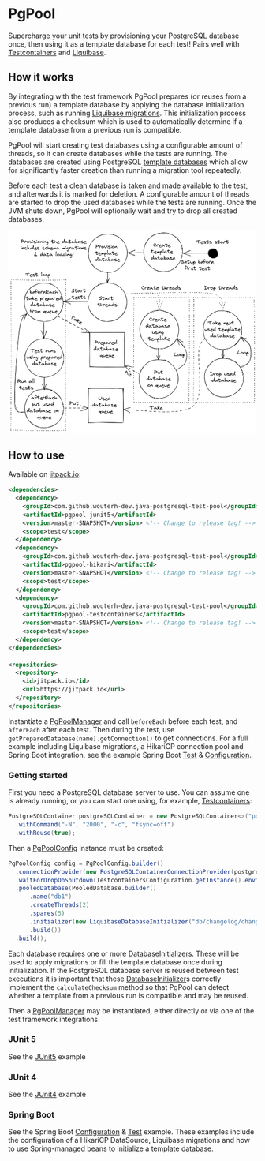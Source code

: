# PgPool

Supercharge your unit tests by provisioning your PostgreSQL database once, then using it as a
template database for each test! Pairs well with [Testcontainers] and [Liquibase].

## How it works

By integrating with the test framework PgPool prepares (or reuses from a previous run) a template database by applying the database initialization process, such as running [Liquibase migrations].
This initialization process also produces a checksum which is used to automatically determine if a
template database from a previous run is compatible.

PgPool will start creating test databases using a configurable amount of threads,
so it can create databases while the tests are running. The databases are created using PostgreSQL
[template databases] which allow for significantly faster creation than running a migration tool
repeatedly.

Before each test a clean database is taken and made available to the test, and afterwards it is
marked for deletion. A configurable amount of threads are started to drop the used databases while
the tests are running. Once the JVM shuts down, PgPool will optionally wait and try to drop all
created databases.

![](doc/pgpool-2022-08-24-1.excalidraw.png)

## How to use

Available on [jitpack.io](https://jitpack.io/#wouterh-dev/java-postgresql-test-pool):

```xml
<dependencies>
  <dependency>
    <groupId>com.github.wouterh-dev.java-postgresql-test-pool</groupId>
    <artifactId>pgpool-junit5</artifactId>
    <version>master-SNAPSHOT</version> <!-- Change to release tag! -->
    <scope>test</scope>
  </dependency>
  <dependency>
    <groupId>com.github.wouterh-dev.java-postgresql-test-pool</groupId>
    <artifactId>pgpool-hikari</artifactId>
    <version>master-SNAPSHOT</version> <!-- Change to release tag! -->
    <scope>test</scope>
  </dependency>
  <dependency>
    <groupId>com.github.wouterh-dev.java-postgresql-test-pool</groupId>
    <artifactId>pgpool-testcontainers</artifactId>
    <version>master-SNAPSHOT</version> <!-- Change to release tag! -->
    <scope>test</scope>
  </dependency>
</dependencies>

<repositories>
  <repository>
    <id>jitpack.io</id>
    <url>https://jitpack.io</url>
  </repository>
</repositories>
```

Instantiate a [PgPoolManager] and call `beforeEach` before each test, and `afterEach` after
each test.
Then during the test, use `getPreparedDatabase(name).getConnection()` to get connections. For a full
example including Liquibase migrations, a HikariCP connection pool and Spring Boot integration, see
the example Spring Boot [Test] & [Configuration].

### Getting started

First you need a PostgreSQL database server to use. You can assume one is already running, or you
can start one using, for example, [Testcontainers]:

```java
PostgreSQLContainer postgreSQLContainer = new PostgreSQLContainer<>("postgres:14")
  .withCommand("-N", "2000", "-c", "fsync=off")
  .withReuse(true);
```

Then a [PgPoolConfig] instance must be created:

```java
PgPoolConfig config = PgPoolConfig.builder()
  .connectionProvider(new PostgreSQLContainerConnectionProvider(postgreSQLContainer))
  .waitForDropOnShutdown(TestcontainersConfiguration.getInstance().environmentSupportsReuse())
  .pooledDatabase(PooledDatabase.builder()
      .name("db1")
      .createThreads(2)
      .spares(5)
      .initializer(new LiquibaseDatabaseInitializer("db/changelog/changelog.xml"))
      .build())
  .build();
```

Each database requires one or more [DatabaseInitializer]s. These will be used to apply migrations or
fill the template database once during initialization. If the PostgreSQL database server is reused
between test executions it is important that these [DatabaseInitializer]s correctly implement the
`calculateChecksum` method so that PgPool can detect whether a template from a previous run is
compatible and may be reused.

Then a [PgPoolManager] may be instantiated, either directly or via one of the test framework integrations.

### JUnit 5

See the [JUnit5] example

### JUnit 4

See the [JUnit4] example

### Spring Boot

See the Spring Boot [Configuration] & [Test] example. These examples include the configuration of a
HikariCP DataSource, Liquibase migrations and how to use Spring-managed beans to initialize a
template database.

[JUnit4]: pgpool-junit4-example/src/test/java/nl/wouterh/pgpool/junit4/example/SampleJUnit4Test.java

[JUnit5]: pgpool-junit5-example/src/test/java/nl/wouterh/pgpool/junit5/example/SampleJUnit5Test.java

[Test]: pgpool-spring-boot-example/src/test/java/nl/wouterh/pgpool/spring/example/SampleSpringTest.java

[Configuration]: pgpool-spring-boot-example/src/test/java/nl/wouterh/pgpool/spring/example/PgPoolConfiguration.java

[Liquibase migrations]: pgpool-liquibase/src/main/java/nl/wouterh/pgpool/liquibase/LiquibaseDatabaseInitializer.java

[Template databases]: https://www.postgresql.org/docs/current/manage-ag-templatedbs.html

[Testcontainers]: https://www.testcontainers.org/

[Liquibase]: https://www.liquibase.org/

[PgPoolManager]: pgpool-core/src/main/java/nl/wouterh/pgpool/PgPoolManager.java

[PgPoolConfig]: pgpool-core/src/main/java/nl/wouterh/pgpool/PgPoolConfig.java

[PooledDatabase]: pgpool-core/src/main/java/nl/wouterh/pgpool/PooledDatabase.java 

[DatabaseInitializer]: pgpool-core/src/main/java/nl/wouterh/pgpool/DatabaseInitializer.java

[LiquibaseDatabaseInitializer]: pgpool-liquibase/src/main/java/nl/wouterh/pgpool/liquibase/LiquibaseDatabaseInitializer.java
